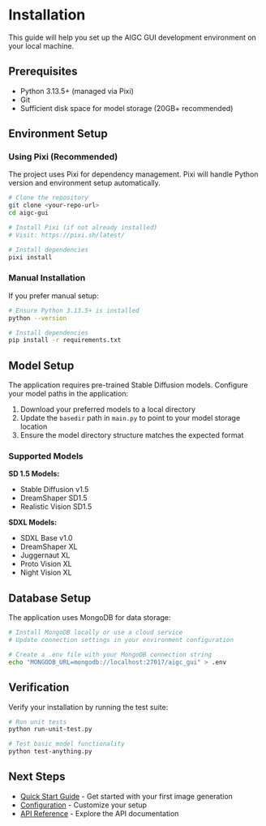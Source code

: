 # Installation

This guide will help you set up the AIGC GUI development environment on your local machine.

## Prerequisites

- Python 3.13.5+ (managed via Pixi)
- Git
- Sufficient disk space for model storage (20GB+ recommended)

## Environment Setup

### Using Pixi (Recommended)

The project uses Pixi for dependency management. Pixi will handle Python version and environment setup automatically.

```bash
# Clone the repository
git clone <your-repo-url>
cd aigc-gui

# Install Pixi (if not already installed)
# Visit: https://pixi.sh/latest/

# Install dependencies
pixi install
```

### Manual Installation

If you prefer manual setup:

```bash
# Ensure Python 3.13.5+ is installed
python --version

# Install dependencies
pip install -r requirements.txt
```

## Model Setup

The application requires pre-trained Stable Diffusion models. Configure your model paths in the application:

1. Download your preferred models to a local directory
2. Update the `basedir` path in `main.py` to point to your model storage location
3. Ensure the model directory structure matches the expected format

### Supported Models

**SD 1.5 Models:**
- Stable Diffusion v1.5
- DreamShaper SD1.5
- Realistic Vision SD1.5

**SDXL Models:**
- SDXL Base v1.0
- DreamShaper XL
- Juggernaut XL
- Proto Vision XL
- Night Vision XL

## Database Setup

The application uses MongoDB for data storage:

```bash
# Install MongoDB locally or use a cloud service
# Update connection settings in your environment configuration

# Create a .env file with your MongoDB connection string
echo "MONGODB_URL=mongodb://localhost:27017/aigc_gui" > .env
```

## Verification

Verify your installation by running the test suite:

```bash
# Run unit tests
python run-unit-test.py

# Test basic model functionality
python test-anything.py
```

## Next Steps

- [Quick Start Guide](quick-start.md) - Get started with your first image generation
- [Configuration](configuration.md) - Customize your setup
- [API Reference](../api/models.md) - Explore the API documentation